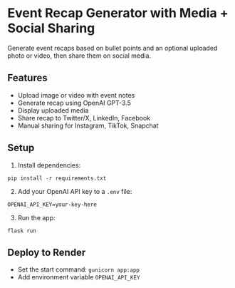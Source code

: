# Event Recap Generator with Media + Social Sharing

Generate event recaps based on bullet points and an optional uploaded photo or video, then share them on social media.

## Features

- Upload image or video with event notes
- Generate recap using OpenAI GPT-3.5
- Display uploaded media
- Share recap to Twitter/X, LinkedIn, Facebook
- Manual sharing for Instagram, TikTok, Snapchat

## Setup

1. Install dependencies:
```
pip install -r requirements.txt
```

2. Add your OpenAI API key to a `.env` file:
```
OPENAI_API_KEY=your-key-here
```

3. Run the app:
```
flask run
```

## Deploy to Render

- Set the start command: `gunicorn app:app`
- Add environment variable `OPENAI_API_KEY`
